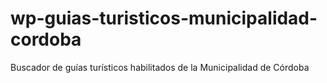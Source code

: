 # wp-guias-turisticos-municipalidad-cordoba
Buscador de guías turísticos habilitados de la Municipalidad de Córdoba
